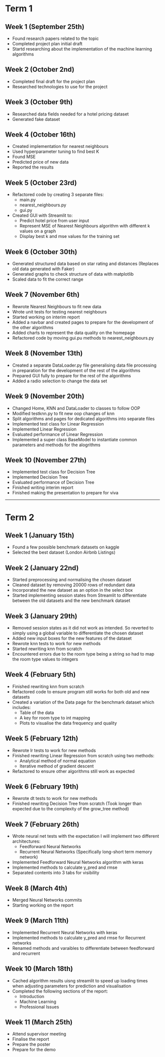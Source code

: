# Term 1

## Week 1 (September 25th)
- Found research papers related to the topic
- Completed project plan initial draft
- Startd researching about the implementation of the machine learning algorithms

## Week 2 (October 2nd)
- Completed final draft for the project plan
- Researched technologies to use for the project

## Week 3 (October 9th)
- Researched data fields needed for a hotel pricing dataset
- Generated fake dataset

## Week 4 (October 16th)
- Created implementation for nearest neighbours
- Used hyperparameter tuning to find best K
- Found MSE
- Predicted price of new data
- Reported the results

## Week 5 (October 23rd)
- Refactored code by creating 3 separate files:
    - main.py
    - nearest_neighbours.py
    - gui.py
- Created GUI with Streamlit to:
    - Predict hotel price from user input
    - Represent MSE of Nearest Neighbours algorithm with different k values on a graph
    - Display best k and mse values for the training set

## Week 6 (October 30th)
- Generated structured data based on star rating and distances (Replaces old data generated with Faker)
- Generated graphs to check structure of data with matplotlib
- Scaled data to fit the correct range

## Week 7 (November 6th)
- Rewrote Nearest Neighbours to fit new data
- Wrote unit tests for testing nearest neighbours
- Started working on interim report
- Added a navbar and created pages to prepare for the development of the other algorithms
- Added charts to represent the data quality on the homepage
- Refactored code by moving gui.pu methods to nearest_neighbours.py

## Week 8 (November 13th)
- Created a separate DataLoader.py file generalising data file processing in preparation for the development of the rest of the algorithms
- Prepared GUI fully to prepare for the rest of the algorithms
- Added a radio selection to change the data set

## Week 9 (November 20th)
- Changed Home, KNN and DataLoader to classes to follow OOP
- Modified testknn.py to fit new oop changes of knn
- Split algorithms and pages for dedicated algorithms into separate files
- Implemented test class for Linear Regression
- Implemented Linear Regression
- Evaluated performance of Linear Regression
- Implemented a super class BaseModel to instantiate common parameters and methods for the alogrithms


## Week 10 (November 27th)
- Implemented test class for Decision Tree
- Implemented Decision Tree
- Evaluated performance of Decision Tree
- Finished writing interim report
- Finished making the presentation to prepare for viva

__________________________

# Term 2

## Week 1 (January 15th)
- Found a few possible benchmark datasets on kaggle
- Selected the best dataset (London Airbnb Listings)

## Week 2 (January 22nd)
- Started preprocessing and normalising the chosen dataset
- Cleaned dataset by removing 20000 rows of redundant data
- Incorporated the new dataset as an option in the select box
- Started implementing session states from Streamlit to differentiate between the old datasets and the new benchmark dataset

## Week 3 (January 29th)
- Removed session states as it did not work as intended. So reverted to simply using a global variable to differentiate the chosen dataset
- Added new input boxes for the new features of the dataset
- Rewrote knn tests to work for new methods
- Started rewriting knn from scratch
- Encountered errors due to the room type being a string so had to map the room type values to integers

## Week 4 (February 5th)
- Finished rewriting knn from scratch
- Refactored code to ensure program still works for both old and new datasets
- Created a variation of the Data page for the benchmark dataset which includes:
    - Table of the data
    - A key for room type to int mapping
    - Plots to visualise the data frequency and quality

## Week 5 (February 12th)
- Rewrote lr tests to work for new methods
- Finished rewriting Linear Regression from scratch using two methods:
    - Analytical method of normal equation
    - Iterative method of gradient descent
- Refactored to ensure other algorithms still work as expected

## Week 6 (February 19th)
- Rewrote dt tests to work for new methods
- Finished rewriting Decision Tree from scratch (Took longer than expected due to the complexity of the grow_tree method)

## Week 7 (February 26th)
- Wrote neural net tests with the expectation I will implement two different architectures:
    - Feedforward Neural Networks
    - Recurrent Neural Networks (Specifically long-short term memory network)
- Implemented Feedforward Neural Networks algorithm with keras
- Implemented methods to calculate y_pred and rmse
- Separated contents into 3 tabs for visibility

## Week 8 (March 4th)
- Merged Neural Networks commits
- Starting working on the report

## Week 9 (March 11th)
- Implemented Recurrent Neural Networks with keras
- Implemented methods to calculate y_pred and rmse for Recurrent networks
- Renamed methods and varaibles to differentiate between feedforward and recurrent


## Week 10 (March 18th)
- Cached algorithm results uisng streamlit to speed up loading times when adjusting parameters for prediction and visualisation
- Completed the following sections of the report:
    - Introduction
    - Machine Learning
    - Professional Issues

## Week 11 (March 25th)
- Attend supervisor meeting
- Finalise the report
- Prepare the poster
- Prepare for the demo
